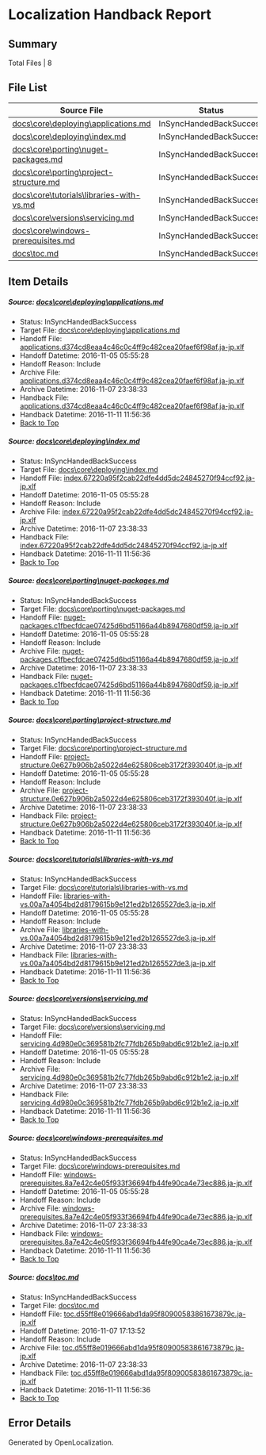 # <a name='report-top'></a> Localization Handback Report

## Summary
 Total Files | 8

## File List
 Source File | Status | Details 
 ----------- | ------ | ------- 
 [docs\core\deploying\applications.md](https://github.com/dotnet/docs/blob/15c55a87beb64f265a164db918c7721c7690fadf/docs/core/deploying/applications.md) | InSyncHandedBackSuccess | [Details](#df8a31244a4cf1e86df58132402a329320900dbd23)
 [docs\core\deploying\index.md](https://github.com/dotnet/docs/blob/663f4102b82512e64ab39d8046c7298a7cf37de7/docs/core/deploying/index.md) | InSyncHandedBackSuccess | [Details](#96eb2cc7ca948b3e372fa1363b1741624d791d2725)
 [docs\core\porting\nuget-packages.md](https://github.com/dotnet/docs/blob/15c55a87beb64f265a164db918c7721c7690fadf/docs/core/porting/nuget-packages.md) | InSyncHandedBackSuccess | [Details](#1f04a48afdd029670819ed5f85fb95c711e0d8a946)
 [docs\core\porting\project-structure.md](https://github.com/dotnet/docs/blob/15c55a87beb64f265a164db918c7721c7690fadf/docs/core/porting/project-structure.md) | InSyncHandedBackSuccess | [Details](#ca63b25bb5f5e98167aaa8b74a7204fcd77b352347)
 [docs\core\tutorials\libraries-with-vs.md](https://github.com/dotnet/docs/blob/15c55a87beb64f265a164db918c7721c7690fadf/docs/core/tutorials/libraries-with-vs.md) | InSyncHandedBackSuccess | [Details](#dfb2fa67b59d3da7ce8afc6dd1065d65bfb0e4d675)
 [docs\core\versions\servicing.md](https://github.com/dotnet/docs/blob/15c55a87beb64f265a164db918c7721c7690fadf/docs/core/versions/servicing.md) | InSyncHandedBackSuccess | [Details](#713bd9a7ead18d6ccf298ad781b0d95c508fb9b086)
 [docs\core\windows-prerequisites.md](https://github.com/dotnet/docs/blob/130b94a745b0e3222e205d8af26194239130ec9c/docs/core/windows-prerequisites.md) | InSyncHandedBackSuccess | [Details](#04018ec65272745ef98a2a96eb30009bcf44cb2e87)
 [docs\toc.md](https://github.com/dotnet/docs/blob/0eb316d3d9b6849f5972a5a5dd4a1463a86fe14b/docs/toc.md) | InSyncHandedBackSuccess | [Details](#74560229e3c2cf9efe552eeb592d2f714b65722b468)

## Item Details
##### <a name='df8a31244a4cf1e86df58132402a329320900dbd23'></a> Source: [docs\core\deploying\applications.md](https://github.com/dotnet/docs/blob/15c55a87beb64f265a164db918c7721c7690fadf/docs/core/deploying/applications.md)
* Status: InSyncHandedBackSuccess
* Target File: [docs\core\deploying\applications.md](https://github.com/dotnet/docs.ja-jp/blob/714ef1533832e32f20289d7d5d77a20cedad6f09/docs/core/deploying/applications.md)
* Handoff File: [applications.d374cd8eaa4c46c0c4ff9c482cea20faef6f98af.ja-jp.xlf](https://github.com/dotnet/docs.handoff/blob/6feb2e62dfa8f7292c4fb9984f0e8def6262c3ae/ol-handoff/dotnet/docs.ja-jp/master/ht-p1/applications.d374cd8eaa4c46c0c4ff9c482cea20faef6f98af.ja-jp.xlf)
* Handoff Datetime: 2016-11-05 05:55:28
* Handoff Reason: Include
* Archive File: [applications.d374cd8eaa4c46c0c4ff9c482cea20faef6f98af.ja-jp.xlf](https://github.com/dotnet/docs.handoff/blob/3341537406c1000a32a700475b063b2d6dc460bf/ol-archive/dotnet/docs.ja-jp/master/ht-p1/applications.d374cd8eaa4c46c0c4ff9c482cea20faef6f98af.ja-jp.xlf)
* Archive Datetime: 2016-11-07 23:38:33
* Handback File: [applications.d374cd8eaa4c46c0c4ff9c482cea20faef6f98af.ja-jp.xlf](https://github.com/dotnet/docs.handback/blob/0cecc870eb55125c3d0f6639652fb8590ea32ef6/ol-handback/dotnet/docs.ja-jp/master/ht-p1/applications.d374cd8eaa4c46c0c4ff9c482cea20faef6f98af.ja-jp.xlf)
* Handback Datetime: 2016-11-11 11:56:36
* [Back to Top](#report-top)

##### <a name='96eb2cc7ca948b3e372fa1363b1741624d791d2725'></a> Source: [docs\core\deploying\index.md](https://github.com/dotnet/docs/blob/663f4102b82512e64ab39d8046c7298a7cf37de7/docs/core/deploying/index.md)
* Status: InSyncHandedBackSuccess
* Target File: [docs\core\deploying\index.md](https://github.com/dotnet/docs.ja-jp/blob/714ef1533832e32f20289d7d5d77a20cedad6f09/docs/core/deploying/index.md)
* Handoff File: [index.67220a95f2cab22dfe4dd5dc24845270f94ccf92.ja-jp.xlf](https://github.com/dotnet/docs.handoff/blob/6feb2e62dfa8f7292c4fb9984f0e8def6262c3ae/ol-handoff/dotnet/docs.ja-jp/master/ht-p1/index.67220a95f2cab22dfe4dd5dc24845270f94ccf92.ja-jp.xlf)
* Handoff Datetime: 2016-11-05 05:55:28
* Handoff Reason: Include
* Archive File: [index.67220a95f2cab22dfe4dd5dc24845270f94ccf92.ja-jp.xlf](https://github.com/dotnet/docs.handoff/blob/3341537406c1000a32a700475b063b2d6dc460bf/ol-archive/dotnet/docs.ja-jp/master/ht-p1/index.67220a95f2cab22dfe4dd5dc24845270f94ccf92.ja-jp.xlf)
* Archive Datetime: 2016-11-07 23:38:33
* Handback File: [index.67220a95f2cab22dfe4dd5dc24845270f94ccf92.ja-jp.xlf](https://github.com/dotnet/docs.handback/blob/0cecc870eb55125c3d0f6639652fb8590ea32ef6/ol-handback/dotnet/docs.ja-jp/master/ht-p1/index.67220a95f2cab22dfe4dd5dc24845270f94ccf92.ja-jp.xlf)
* Handback Datetime: 2016-11-11 11:56:36
* [Back to Top](#report-top)

##### <a name='1f04a48afdd029670819ed5f85fb95c711e0d8a946'></a> Source: [docs\core\porting\nuget-packages.md](https://github.com/dotnet/docs/blob/15c55a87beb64f265a164db918c7721c7690fadf/docs/core/porting/nuget-packages.md)
* Status: InSyncHandedBackSuccess
* Target File: [docs\core\porting\nuget-packages.md](https://github.com/dotnet/docs.ja-jp/blob/714ef1533832e32f20289d7d5d77a20cedad6f09/docs/core/porting/nuget-packages.md)
* Handoff File: [nuget-packages.c1fbecfdcae07425d6bd51166a44b8947680df59.ja-jp.xlf](https://github.com/dotnet/docs.handoff/blob/6feb2e62dfa8f7292c4fb9984f0e8def6262c3ae/ol-handoff/dotnet/docs.ja-jp/master/ht-p1/nuget-packages.c1fbecfdcae07425d6bd51166a44b8947680df59.ja-jp.xlf)
* Handoff Datetime: 2016-11-05 05:55:28
* Handoff Reason: Include
* Archive File: [nuget-packages.c1fbecfdcae07425d6bd51166a44b8947680df59.ja-jp.xlf](https://github.com/dotnet/docs.handoff/blob/3341537406c1000a32a700475b063b2d6dc460bf/ol-archive/dotnet/docs.ja-jp/master/ht-p1/nuget-packages.c1fbecfdcae07425d6bd51166a44b8947680df59.ja-jp.xlf)
* Archive Datetime: 2016-11-07 23:38:33
* Handback File: [nuget-packages.c1fbecfdcae07425d6bd51166a44b8947680df59.ja-jp.xlf](https://github.com/dotnet/docs.handback/blob/0cecc870eb55125c3d0f6639652fb8590ea32ef6/ol-handback/dotnet/docs.ja-jp/master/ht-p1/nuget-packages.c1fbecfdcae07425d6bd51166a44b8947680df59.ja-jp.xlf)
* Handback Datetime: 2016-11-11 11:56:36
* [Back to Top](#report-top)

##### <a name='ca63b25bb5f5e98167aaa8b74a7204fcd77b352347'></a> Source: [docs\core\porting\project-structure.md](https://github.com/dotnet/docs/blob/15c55a87beb64f265a164db918c7721c7690fadf/docs/core/porting/project-structure.md)
* Status: InSyncHandedBackSuccess
* Target File: [docs\core\porting\project-structure.md](https://github.com/dotnet/docs.ja-jp/blob/714ef1533832e32f20289d7d5d77a20cedad6f09/docs/core/porting/project-structure.md)
* Handoff File: [project-structure.0e627b906b2a5022d4e625806ceb3172f393040f.ja-jp.xlf](https://github.com/dotnet/docs.handoff/blob/6feb2e62dfa8f7292c4fb9984f0e8def6262c3ae/ol-handoff/dotnet/docs.ja-jp/master/ht-p1/project-structure.0e627b906b2a5022d4e625806ceb3172f393040f.ja-jp.xlf)
* Handoff Datetime: 2016-11-05 05:55:28
* Handoff Reason: Include
* Archive File: [project-structure.0e627b906b2a5022d4e625806ceb3172f393040f.ja-jp.xlf](https://github.com/dotnet/docs.handoff/blob/3341537406c1000a32a700475b063b2d6dc460bf/ol-archive/dotnet/docs.ja-jp/master/ht-p1/project-structure.0e627b906b2a5022d4e625806ceb3172f393040f.ja-jp.xlf)
* Archive Datetime: 2016-11-07 23:38:33
* Handback File: [project-structure.0e627b906b2a5022d4e625806ceb3172f393040f.ja-jp.xlf](https://github.com/dotnet/docs.handback/blob/0cecc870eb55125c3d0f6639652fb8590ea32ef6/ol-handback/dotnet/docs.ja-jp/master/ht-p1/project-structure.0e627b906b2a5022d4e625806ceb3172f393040f.ja-jp.xlf)
* Handback Datetime: 2016-11-11 11:56:36
* [Back to Top](#report-top)

##### <a name='dfb2fa67b59d3da7ce8afc6dd1065d65bfb0e4d675'></a> Source: [docs\core\tutorials\libraries-with-vs.md](https://github.com/dotnet/docs/blob/15c55a87beb64f265a164db918c7721c7690fadf/docs/core/tutorials/libraries-with-vs.md)
* Status: InSyncHandedBackSuccess
* Target File: [docs\core\tutorials\libraries-with-vs.md](https://github.com/dotnet/docs.ja-jp/blob/714ef1533832e32f20289d7d5d77a20cedad6f09/docs/core/tutorials/libraries-with-vs.md)
* Handoff File: [libraries-with-vs.00a7a4054bd2d8179615b9e121ed2b1265527de3.ja-jp.xlf](https://github.com/dotnet/docs.handoff/blob/6feb2e62dfa8f7292c4fb9984f0e8def6262c3ae/ol-handoff/dotnet/docs.ja-jp/master/ht-p1/libraries-with-vs.00a7a4054bd2d8179615b9e121ed2b1265527de3.ja-jp.xlf)
* Handoff Datetime: 2016-11-05 05:55:28
* Handoff Reason: Include
* Archive File: [libraries-with-vs.00a7a4054bd2d8179615b9e121ed2b1265527de3.ja-jp.xlf](https://github.com/dotnet/docs.handoff/blob/3341537406c1000a32a700475b063b2d6dc460bf/ol-archive/dotnet/docs.ja-jp/master/ht-p1/libraries-with-vs.00a7a4054bd2d8179615b9e121ed2b1265527de3.ja-jp.xlf)
* Archive Datetime: 2016-11-07 23:38:33
* Handback File: [libraries-with-vs.00a7a4054bd2d8179615b9e121ed2b1265527de3.ja-jp.xlf](https://github.com/dotnet/docs.handback/blob/0cecc870eb55125c3d0f6639652fb8590ea32ef6/ol-handback/dotnet/docs.ja-jp/master/ht-p1/libraries-with-vs.00a7a4054bd2d8179615b9e121ed2b1265527de3.ja-jp.xlf)
* Handback Datetime: 2016-11-11 11:56:36
* [Back to Top](#report-top)

##### <a name='713bd9a7ead18d6ccf298ad781b0d95c508fb9b086'></a> Source: [docs\core\versions\servicing.md](https://github.com/dotnet/docs/blob/15c55a87beb64f265a164db918c7721c7690fadf/docs/core/versions/servicing.md)
* Status: InSyncHandedBackSuccess
* Target File: [docs\core\versions\servicing.md](https://github.com/dotnet/docs.ja-jp/blob/714ef1533832e32f20289d7d5d77a20cedad6f09/docs/core/versions/servicing.md)
* Handoff File: [servicing.4d980e0c369581b2fc77fdb265b9abd6c912b1e2.ja-jp.xlf](https://github.com/dotnet/docs.handoff/blob/6feb2e62dfa8f7292c4fb9984f0e8def6262c3ae/ol-handoff/dotnet/docs.ja-jp/master/ht-p1/servicing.4d980e0c369581b2fc77fdb265b9abd6c912b1e2.ja-jp.xlf)
* Handoff Datetime: 2016-11-05 05:55:28
* Handoff Reason: Include
* Archive File: [servicing.4d980e0c369581b2fc77fdb265b9abd6c912b1e2.ja-jp.xlf](https://github.com/dotnet/docs.handoff/blob/3341537406c1000a32a700475b063b2d6dc460bf/ol-archive/dotnet/docs.ja-jp/master/ht-p1/servicing.4d980e0c369581b2fc77fdb265b9abd6c912b1e2.ja-jp.xlf)
* Archive Datetime: 2016-11-07 23:38:33
* Handback File: [servicing.4d980e0c369581b2fc77fdb265b9abd6c912b1e2.ja-jp.xlf](https://github.com/dotnet/docs.handback/blob/0cecc870eb55125c3d0f6639652fb8590ea32ef6/ol-handback/dotnet/docs.ja-jp/master/ht-p1/servicing.4d980e0c369581b2fc77fdb265b9abd6c912b1e2.ja-jp.xlf)
* Handback Datetime: 2016-11-11 11:56:36
* [Back to Top](#report-top)

##### <a name='04018ec65272745ef98a2a96eb30009bcf44cb2e87'></a> Source: [docs\core\windows-prerequisites.md](https://github.com/dotnet/docs/blob/130b94a745b0e3222e205d8af26194239130ec9c/docs/core/windows-prerequisites.md)
* Status: InSyncHandedBackSuccess
* Target File: [docs\core\windows-prerequisites.md](https://github.com/dotnet/docs.ja-jp/blob/714ef1533832e32f20289d7d5d77a20cedad6f09/docs/core/windows-prerequisites.md)
* Handoff File: [windows-prerequisites.8a7e42c4e05f933f36694fb44fe90ca4e73ec886.ja-jp.xlf](https://github.com/dotnet/docs.handoff/blob/6feb2e62dfa8f7292c4fb9984f0e8def6262c3ae/ol-handoff/dotnet/docs.ja-jp/master/ht-p1/windows-prerequisites.8a7e42c4e05f933f36694fb44fe90ca4e73ec886.ja-jp.xlf)
* Handoff Datetime: 2016-11-05 05:55:28
* Handoff Reason: Include
* Archive File: [windows-prerequisites.8a7e42c4e05f933f36694fb44fe90ca4e73ec886.ja-jp.xlf](https://github.com/dotnet/docs.handoff/blob/3341537406c1000a32a700475b063b2d6dc460bf/ol-archive/dotnet/docs.ja-jp/master/ht-p1/windows-prerequisites.8a7e42c4e05f933f36694fb44fe90ca4e73ec886.ja-jp.xlf)
* Archive Datetime: 2016-11-07 23:38:33
* Handback File: [windows-prerequisites.8a7e42c4e05f933f36694fb44fe90ca4e73ec886.ja-jp.xlf](https://github.com/dotnet/docs.handback/blob/0cecc870eb55125c3d0f6639652fb8590ea32ef6/ol-handback/dotnet/docs.ja-jp/master/ht-p1/windows-prerequisites.8a7e42c4e05f933f36694fb44fe90ca4e73ec886.ja-jp.xlf)
* Handback Datetime: 2016-11-11 11:56:36
* [Back to Top](#report-top)

##### <a name='74560229e3c2cf9efe552eeb592d2f714b65722b468'></a> Source: [docs\toc.md](https://github.com/dotnet/docs/blob/0eb316d3d9b6849f5972a5a5dd4a1463a86fe14b/docs/toc.md)
* Status: InSyncHandedBackSuccess
* Target File: [docs\toc.md](https://github.com/dotnet/docs.ja-jp/blob/714ef1533832e32f20289d7d5d77a20cedad6f09/docs/toc.md)
* Handoff File: [toc.d55ff8e019666abd1da95f80900583861673879c.ja-jp.xlf](https://github.com/dotnet/docs.handoff/blob/8d895d4c7491789c767373e8704f2ba63df96be0/ol-handoff/dotnet/docs.ja-jp/master/ht-p1/toc.d55ff8e019666abd1da95f80900583861673879c.ja-jp.xlf)
* Handoff Datetime: 2016-11-07 17:13:52
* Handoff Reason: Include
* Archive File: [toc.d55ff8e019666abd1da95f80900583861673879c.ja-jp.xlf](https://github.com/dotnet/docs.handoff/blob/3341537406c1000a32a700475b063b2d6dc460bf/ol-archive/dotnet/docs.ja-jp/master/ht-p1/toc.d55ff8e019666abd1da95f80900583861673879c.ja-jp.xlf)
* Archive Datetime: 2016-11-07 23:38:33
* Handback File: [toc.d55ff8e019666abd1da95f80900583861673879c.ja-jp.xlf](https://github.com/dotnet/docs.handback/blob/0cecc870eb55125c3d0f6639652fb8590ea32ef6/ol-handback/dotnet/docs.ja-jp/master/ht-p1/toc.d55ff8e019666abd1da95f80900583861673879c.ja-jp.xlf)
* Handback Datetime: 2016-11-11 11:56:36
* [Back to Top](#report-top)


## Error Details

Generated by OpenLocalization.
